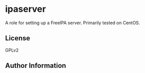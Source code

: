 ipaserver
=========

A role for setting up a FreeIPA server. Primarily tested on CentOS.

License
-------

GPLv2

Author Information
------------------


